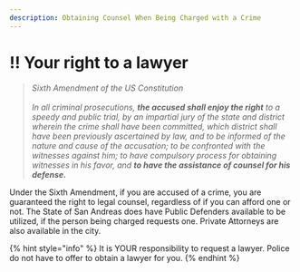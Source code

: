 ```yaml
---
description: Obtaining Counsel When Being Charged with a Crime
---
```


# ‼ Your right to a lawyer

> _Sixth Amendment of the US Constitution_\
> \
> _In all crim­inal prosec­u­tions, **the accused shall enjoy the right** to a speedy and public trial, by an impar­tial jury of the state and district wherein the crime shall have been commit­ted, which district shall have been previ­ously ascer­tained by law, and to be informed of the nature and cause of the accus­a­tion; to be confron­ted with the witnesses against him; to have compuls­ory process for obtain­ing witnesses in his favor, and **to have the assist­ance of coun­sel for his defense.**_&#x20;

Under the Sixth Amendment, if you are accused of a crime,  you are guaranteed the right to legal counsel, regardless of if you can afford one or not. The State of San Andreas does have Public Defenders available to be utilized, if the person being charged requests one. Private Attorneys are also available in the city. &#x20;

{% hint style="info" %}
It is YOUR responsibility to request a lawyer. Police do not have to offer to obtain a lawyer for you.&#x20;
{% endhint %}

